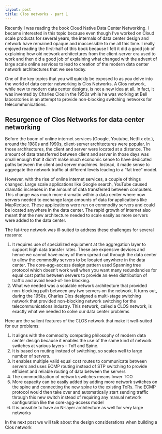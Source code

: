 ```yaml
---
layout: post
title: Clos networks - part 1
---
```


Recently I was reading the book Cloud Native Data Center Networking. I became interested in this topic because even though I’ve worked on Cloud scale products for several years, the internals of data center design and network have remained opaque and inaccessible to me all this time. I really enjoyed reading the first-half of this book because I felt it did a good job of explaining how old network architectures from the client-server era used to work and then did a good job of explaining what changed with the advent of large scale online services to lead to creation of the modern data center network architectures that we see today.

<!-- more -->

One of the key topics that you will quickly be exposed to as you delve into the world of data center networking is Clos Networks. A Clos network, while new to modern data center designs, is not a new idea at all. In fact, it was invented by Charles Clos in the 1950s while he was working at Bell laboratories in an attempt to provide non-blocking switching networks for telecommunications.

## Resurgence of Clos Networks for data center networking

Before the boom of online internet services (Google, Youtube, Netflix etc.), around the 1980s and 1990s, client-server architectures were popular. In those architectures, the client and server were located at a distance. The amount of data transferred between client and server in those days was small enough that it didn’t make much economic sense to have dedicated paths between the client and server machines. Instead, it made sense to aggregate the network traffic at different levels leading to a “fat tree” model.

However, with the rise of online internet services, a couple of things changed. Large scale applications like Google search, YouTube caused dramatic increases in the amount of data transferred between computers. This change was much more dramatic within a data center where now servers needed to exchange large amounts of data for applications like MapReduce. These applications were run on commodity servers and could be located anywhere in the data center. The rapid growth of internet also meant that the new architecture needed to scale easily as more servers were added to the data center.

The fat-tree network was ill-suited to address these challenges for several reasons:

1. It requires use of specialized equipment at the aggregation layer to support high data transfer rates. These are expensive devices and hence we cannot have many of them spread out through the data center to allow the commodity servers to be located anywhere in the data center. The core-agg-access design pattern used Spanning tree protocol which doesn’t work well when you want many redundancies for equal cost paths between servers to provide an even distribution of traffic and avoid head-of-line blocking. 
2. What we needed was a scalable network architecture that provided non-blocking path between any two servers on the network. It turns out, during the 1950s, Charles Clos designed a multi-stage switching network that provided non-blocking network switching for the telecommunications industry. This network, called a CLOS network, is exactly what we needed to solve our data center problems.

Here are the salient features of the CLOS network that make it well-suited for our problems:

1. It aligns with the commodity computing philosophy of modern data center design because it enables the use of the same kind of network switches at various layers – ToR and Spine.
2. It is based on routing instead of switching, so scales well to large number of servers.
3. It enables multiple valid equal cost routes to communicate between servers and uses ECMP routing instead of STP switching to provide efficient and reliable routing of data between the servers
4. The commoditization of network switches means lower TCO
5. More capacity can be easily added by adding more network switches on the spine and connecting the new spine to the existing ToRs. The ECMP protocol would then take over and automatically start sending traffic through this new switch instead of requiring any manual network configuration like the core-agg-access model
6. It is possible to have an N-layer architecture as well for very large networks


In the next post we will talk about the design considerations when building a Clos network

